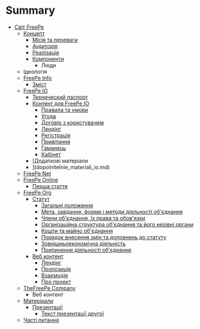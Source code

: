 # Summary

* [Світ FreePe](README.md)
   * [Концепт](kontsept.md)
       * [Місія та переваги](tsl_ta_perevagi.md)
       * [Аудиторія](auditorya.md)
       * [Реалізація](realzatsya.md)
       * [Компоненти](komponenti.md)
           * Люди
   * Ідеологія
   * [FreePe Info](freepe_info.md)
       * [Зміст](zmst.md)
   * [FreePe IO](freepe_io.md)
       * [Технический паспорт](tehnicheskii_pasport.md)
       * [Контент для FreePe IO](kontent_dlya_freepe_io.md)
           * [Правила та умови](pravila_i_usloviya.md)
           * [Угода](soglasheniya.md)
           * [Договір з користувачем](polzovatelskoe_soglashenie.md)
           * [Лендінг](lending-io.md)
           * [Регістрація](registratsiya-io.md)
           * [Привітання](privetstvie-io.md)
           * [Гаманець](koshelyok-io.md)
           * [Кабінет](kabinet-io.md)
       * [Додаткові матеріали
       * ](dopolnitelnie_materiali_io.md)
   * [FreePe Net](freepe_net.md)
   * [FreePe Online](freepe_online.md)
       * [Перша стаття](vvodnaya_statya.md)
   * [FreePe Org](freepe_org.md)
       * [Статут](statut.md)
           * [Загальні положення](zagaln_polozhennya.md)
           * [Мета, завдання, форми і методи діяльності об'єднання](meta,_zavdannya,_formi__metodi_lyalnost_obdnannya.md)
           * [Члени об'єднання, їх права та обов'язки](chleni_obdnannya,_x_prava__obovyazki.md)
           * [Організаційна структура об'єднання та його керівні органи](organzatsina_struktura_obdnannya_ta_iogo_kervn_org.md)
           * [Кошти та майно об'єднання](koshti_ta_maino_obdnannya.md)
           * [Порядок внесення змін та доповнень до статуту](poryadok_vnesennya_zmn_ta_dopovnen_do_statutu.md)
           * [Зовнішньоекономічна діяльність](zovnshnoekonomchna_dyalnst.md)
           * [Припинення діяльності об'єднання](pripinennya_dyalnost_obdnannya.md)
       * [Веб контент](web_content.md)
           * [Лендінг](lending.md)
           * [Пропозиція](propositsiya.md)
           * [Взаємодія](vzaemodiya.md)
           * [Про проект](proproekt.md)
   * [TheFreePe Сompany](thefreepecom_content.md)
       * Веб контент
   * [Матеріиали](materialu.md)
       * [Презентації](prezentatsiyi.md)
           * [Текст презентації другої](tekst_prezentatsii.md)
   * [Часті питання](pytannya_scho_chasto_zvuchat.md)

